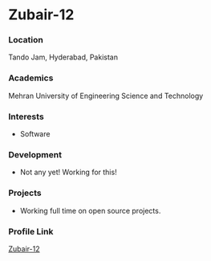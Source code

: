 # Zubair-12

### Location

Tando Jam, Hyderabad, Pakistan

### Academics

Mehran University of Engineering Science and Technology

### Interests

- Software

### Development

- Not any yet! Working for this!

### Projects

- Working full time on open source projects.

### Profile Link

[Zubair-12](https://github.com/Zubair-12)